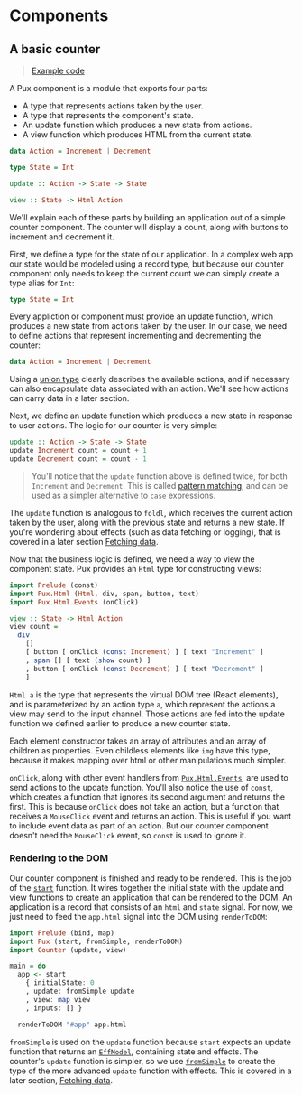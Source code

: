 # Components

## A basic counter

> [Example code](https://github.com/alexmingoia/purescript-pux/tree/master/examples/basic-counter/)

A Pux component is a module that exports four parts:

- A type that represents actions taken by the user.
- A type that represents the component's state.
- An update function which produces a new state from actions.
- A view function which produces HTML from the current state.

```purescript
data Action = Increment | Decrement

type State = Int

update :: Action -> State -> State

view :: State -> Html Action
```

We'll explain each of these parts by building an application out of a simple
counter component. The counter will display a count, along with buttons to
increment and decrement it.

First, we define a type for the state of our application.
In a complex web app our state would be modeled using a record type, but
because our counter component only needs to keep the current count we can
simply create a type alias for `Int`:

```purescript
type State = Int
```

Every appliction or component must provide an update function, which produces a
new state from actions taken by the user. In our case, we need to define
actions that represent incrementing and decrementing the counter:

```purescript
data Action = Increment | Decrement
```

Using a
[union type](https://leanpub.com/purescript/read#leanpub-auto-algebraic-data-types)
clearly describes the available actions, and if necessary can also encapsulate
data associated with an action. We'll see how actions can carry data in a later
section.

Next, we define an update function which produces a new state in response to
user actions. The logic for our counter is very simple:

```purescript
update :: Action -> State -> State
update Increment count = count + 1
update Decrement count = count - 1
```

> You'll notice that the `update` function above is defined twice, for both
> `Increment` and `Decrement`. This is called
> [pattern matching](https://leanpub.com/purescript/read#leanpub-auto-pattern-matching),
> and can be used as a simpler alternative to `case` expressions.

The `update` function is analogous to `foldl`, which receives the current
action taken by the user, along with the previous state and returns a new
state. If you're wondering about effects (such as data fetching or logging),
that is covered in a later section [Fetching data](/fetching-data.html).

Now that the business logic is defined, we need a way to view the component
state. Pux provides an `Html` type for constructing views:

```purescript
import Prelude (const)
import Pux.Html (Html, div, span, button, text)
import Pux.Html.Events (onClick)

view :: State -> Html Action
view count =
  div
    []
    [ button [ onClick (const Increment) ] [ text "Increment" ]
    , span [] [ text (show count) ]
    , button [ onClick (const Decrement) ] [ text "Decrement" ]
    ]
```

`Html a` is the type that represents the virtual DOM tree (React elements), and
is parameterized by an action type `a`, which represent the actions a view may
send to the input channel. Those actions are fed into the update function we
defined earlier to produce a new counter state.

Each element constructor takes an array of attributes and an array of children
as properties. Even childless elements like `img` have this type, because it
makes mapping over html or other manipulations much simpler.

`onClick`, along with other event handlers from
[`Pux.Html.Events`](/API/Pux/Html/Events.html), are used to send actions
to the update function. You'll also notice the use of `const`, which creates
a function that ignores its second argument and returns the first. This is
because `onClick` does not take an action, but a function that receives a
`MouseClick` event and returns an action. This is useful if you want to
include event data as part of an action. But our counter component doesn't
need the `MouseClick` event, so `const` is used to ignore it.

### Rendering to the DOM

Our counter component is finished and ready to be rendered. This is the job of
the [`start`](/API/Pux.html#start) function. It wires together the initial state
with the update and view functions to create an application that can be
rendered to the DOM. An application is a record that consists of an `html` and
`state` signal. For now, we just need to feed the `app.html` signal into the
DOM using `renderToDOM`:

```purescript
import Prelude (bind, map)
import Pux (start, fromSimple, renderToDOM)
import Counter (update, view)

main = do
  app <- start
    { initialState: 0
    , update: fromSimple update
    , view: map view
    , inputs: [] }

  renderToDOM "#app" app.html
```

`fromSimple` is used on the `update` function because `start` expects an update
function that returns an [`EffModel`](/API/Pux.html#effmodel), containing state
and effects.  The counter's `update` function is simpler, so we use
[`fromSimple`](/API/Pux.html#fromsimple) to create the type of the more
advanced `update` function with effects. This is covered in a later section,
[Fetching data](/fetching-data.html).

